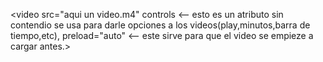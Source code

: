 <video src="aqui un video.m4" controls <-- esto es un atributo sin contendio se usa para darle opciones a los videos(play,minutos,barra de tiempo,etc), preload="auto" <-- este sirve para que el video se empieze a cargar antes.>
    <source src="aqui van otros formatos de video en caso de que el navegador no procese uno (m4v) " />
    <source src="aqui van otros formatos de video en caso de que el navegador no procese uno (mp4)" />
    <source src="aqui van otros formatos de video en caso de que el navegador no procese uno (no se que otras extensiones existen) " />
    <source src="aqui van otros formatos de video en caso de que el navegador no procese uno (lo mismo que arriba) " />

 </video>
